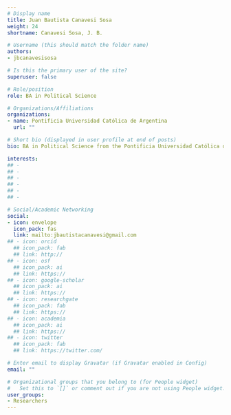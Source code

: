 ```yaml
---
# Display name
title: Juan Bautista Canavesi Sosa
weight: 24
shortname: Canavesi Sosa, J. B.

# Username (this should match the folder name)
authors:
- jbcanavesisosa

# Is this the primary user of the site?
superuser: false

# Role/position
role: BA in Political Science

# Organizations/Affiliations
organizations:
- name: Pontificia Universidad Católica de Argentina
  url: ""

# Short bio (displayed in user profile at end of posts)
bio: BA in Political Science from the Pontificia Universidad Católica de Argentina.

interests:
## - 
## - 
## - 
## - 
## - 
## - 

# Social/Academic Networking
social:
- icon: envelope
  icon_pack: fas
  link: mailto:jbautistacanavesi@gmail.com
## - icon: orcid
  ## icon_pack: fab
  ## link: http://
## - icon: osf
  ## icon_pack: ai
  ## link: https://
## - icon: google-scholar
  ## icon_pack: ai
  ## link: https://
## - icon: researchgate
  ## icon_pack: fab
  ## link: https://
## - icon: academia
  ## icon_pack: ai
  ## link: https://
## - icon: twitter
  ## icon_pack: fab
  ## link: https://twitter.com/

# Enter email to display Gravatar (if Gravatar enabled in Config)
email: ""

# Organizational groups that you belong to (for People widget)
#   Set this to `[]` or comment out if you are not using People widget.
user_groups:
- Researchers
---
```

